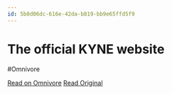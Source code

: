 ```yaml
---
id: 5b0d06dc-616e-42da-b819-bb9e65ffd5f9
---
```


# The official KYNE website
#Omnivore

[Read on Omnivore](https://omnivore.app/me/the-official-kyne-website-18f1e3497dc)
[Read Original](https://kyne.jp)


